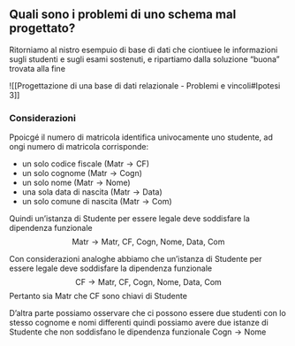 ## Quali sono i problemi di uno schema mal progettato?
Ritorniamo al nistro esempuio di base di dati che ciontiuee le informazioni sugli studenti e sugli esami sostenuti, e ripartiamo dalla soluzione “buona” trovata alla fine

![[Progettazione di una base di dati relazionale - Problemi e vincoli#Ipotesi 3]]
### Considerazioni
Ppoicgé il numero di matricola identifica univocamente uno studente, ad ongi numero di matricola corrisponde:
- un solo codice fiscale ($\text{Matr}\to \text{CF}$)
- un solo cognome ($\text{Matr}\to \text{Cogn}$)
- un solo nome ($\text{Matr}\to \text{Nome}$)
- una sola data di nascita ($\text{Matr}\to \text{Data}$)
- un solo comune di nascita ($\text{Matr} \to \text{Com}$)

Quindi un’istanza di Studente per essere legale deve soddisfare la dipendenza funzionale
$$
\text{Matr}\to \text{Matr, CF, Cogn, Nome, Data, Com}
$$

Con considerazioni analoghe abbiamo che un’istanza di Studente per essere legale deve soddisfare la dipendenza funzionale
$$
\text{CF}\to \text{Matr, CF, Cogn, Nome, Data, Com}
$$
Pertanto sia $\text{Matr}$ che $\text{CF}$ sono chiavi di $\text{Studente}$

D’altra parte possiamo osservare che ci possono essere due studenti con lo stesso cognome e nomi differenti quindi possiamo avere due istanze di $\text{Studente}$ che non soddisfano le dipendenza funzionale $\text{Cogn}\to \text{Nome}$

